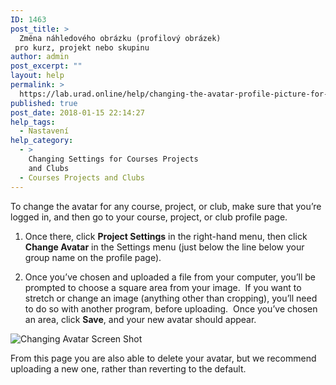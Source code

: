 ```yaml
---
ID: 1463
post_title: >
  Změna náhledového obrázku (profilový obrázek)
 pro kurz, projekt nebo skupinu
author: admin
post_excerpt: ""
layout: help
permalink: >
  https://lab.urad.online/help/changing-the-avatar-profile-picture-for-a-course-project-or-club/
published: true
post_date: 2018-01-15 22:14:27
help_tags:
  - Nastavení
help_category:
  - >
    Changing Settings for Courses Projects
    and Clubs
  - Courses Projects and Clubs
---
```

To change the avatar for any course, project, or club, make sure that you’re logged in, and then go to your course, project, or club profile page.

1. Once there, click <strong>Project Settings</strong> in the right-hand menu, then click <strong>Change Avatar</strong> in the Settings menu (just below the line below your group name on the profile page).

2. Once you’ve chosen and uploaded a file from your computer, you’ll be prompted to choose a square area from your image.  If you want to stretch or change an image (anything other than cropping), you’ll need to do so with another program, before uploading.  Once you’ve chosen an area, click <strong>Save</strong>, and your new avatar should appear.

<img class="alignnone wp-image-36486 size-full" src="https://openlab.citytech.cuny.edu/wp-content/uploads/2012/08/Changing_Avatar_1_V2.png" alt="Changing Avatar Screen Shot" />

From this page you are also able to delete your avatar, but we recommend uploading a new one, rather than reverting to the default.

